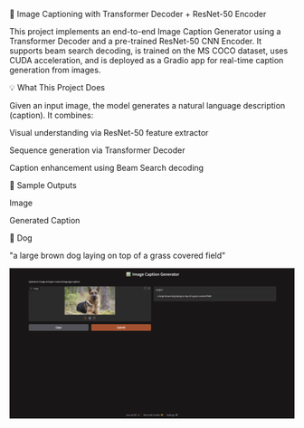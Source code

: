 🌟 Image Captioning with Transformer Decoder + ResNet-50 Encoder

This project implements an end-to-end Image Caption Generator using a Transformer Decoder and a pre-trained ResNet-50 CNN Encoder. It supports beam search decoding, is trained on the MS COCO dataset, uses CUDA acceleration, and is deployed as a Gradio app for real-time caption generation from images.

💡 What This Project Does

Given an input image, the model generates a natural language description (caption). It combines:

Visual understanding via ResNet-50 feature extractor

Sequence generation via Transformer Decoder

Caption enhancement using Beam Search decoding

🎨 Sample Outputs

Image

Generated Caption

🐶 Dog

"a large brown dog laying on top of a grass covered field"

![Dashboard](Screenshot%202025-06-23%20091543.png)
